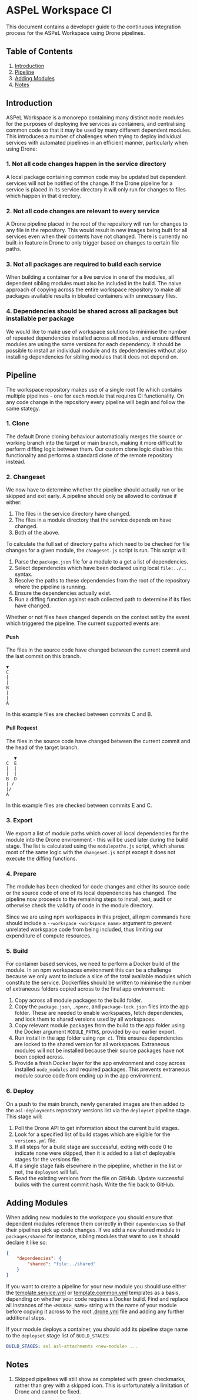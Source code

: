 # ASPeL Workspace CI

This document contains a developer guide to the continuous integration process for the ASPeL Workspace using Drone pipelines.

## Table of Contents

1. [Introduction](#introduction)
2. [Pipeline](#pipeline)
3. [Adding Modules](#adding-modules)
4. [Notes](#notes)

## Introduction

ASPeL Workspace is a monorepo containing many distinct node modules for the purposes of deploying live services as containers, and centralising common code so that it may be used by many different dependent modules. This introduces a number of challenges when trying to deploy individual services with automated pipelines in an efficient manner, particularly when using Drone:

### 1. Not all code changes happen in the service directory

A local package containing common code may be updated but dependent services will not be notified of the change. If the Drone pipeline for a service is placed in its service directory it will only run for changes to files which happen in that directory.

### 2. Not all code changes are relevant to every service

A Drone pipeline placed in the root of the repository will run for changes to any file in the repository. This would result in new images being built for all services even when their contents have not changed. There is currently no built-in feature in Drone to only trigger based on changes to certain file paths.

### 3. Not all packages are required to build each service

When building a container for a live service in one of the modules, all dependent sibling modules must also be included in the build. The naive approach of copying across the entire workspace repository to make all packages available results in bloated containers with unnecssary files.

### 4. Dependencies should be shared across all packages but installable per package

We would like to make use of workspace solutions to minimise the number of repeated dependencies installed across all modules, and ensure different modules are using the same versions for each dependency. It should be possible to install an individual module and its depdendencies without also installing dependencies for sibling modules that it does not depend on.

## Pipeline

The workspace repository makes use of a single root file which contains multiple pipelines - one for each module that requires CI functionality. On any code change in the repository every pipeline will begin and follow the same stategy.

### 1. Clone

The default Drone cloning behaviour automatically merges the source or working branch into the target or main branch, making it more difficult to perform diffing logic between them. Our custom clone logic disables this functionality and performs a standard clone of the remote repository instead.

### 2. Changeset

We now have to determine whether the pipeline should actually run or be skipped and exit early. A pipeline should only be allowed to continue if either:

1. The files in the service directory have changed.
2. The files in a module directory that the service depends on have changed.
3. Both of the above.

To calculate the full set of directory paths which need to be checked for file changes for a given module, the `changeset.js` script is run. This script will:

1. Parse the `package.json` file for a module to a get a list of dependencies.
2. Select dependencies which have been declared using local `file:../..` syntax.
3. Resolve the paths to these dependencies from the root of the repository where the pipeline is running.
4. Ensure the dependencies actually exist.
5. Run a diffing function against each collected path to determine if its files have changed.

Whether or not files have changed depends on the context set by the event which triggered the pipeline. The current supported events are:

#### Push

The files in the source code have changed between the current commit and the last commit on this branch.

```
▼
C
|
|
B
|
|
A
```

In this example files are checked between commits C and B.

#### Pull Request

The files in the source code have changed between the current commit and the head of the target branch.

```
   ▼
C  E
|  |
|  |
B  D
| /
|/
A
```

In this example files are checked between commits E and C.

### 3. Export

We export a list of module paths which cover all local dependencies for the module into the Drone environment - this will be used later during the build stage. The list is calculated using the `modulepaths.js` script, which shares most of the same logic with the `changeset.js` script except it does not execute the diffing functions.

### 4. Prepare

The module has been checked for code changes and either its source code or the source code of one of its local dependencies has changed. The pipeline now proceeds to the remaining steps to install, test, audit or otherwise check the validity of code in the module directory.

Since we are using npm workspaces in this project, all npm commands here should include a `--workspace <workspace_name>` argument to prevent unrelated workspace code from being included, thus limiting our expenditure of compute resources.

### 5. Build

For container based services, we need to perform a Docker build of the module. In an npm workspaces environment this can be a challenge because we only want to include a slice of the total available modules which constitute the service. Dockerfiles should be written to minimise the number of extraneous folders copied across to the final app environment:

1. Copy across all module packages to the build folder.
2. Copy the `package.json`, `.npmrc`, and `package-lock.json` files into the app folder. These are needed to enable workspaces, fetch dependencies, and lock them to shared versions used by all workspaces.
3. Copy relevant module packages from the build to the app folder using the Docker argument `MODULE_PATHS`, provided by our earlier export.
4. Run install in the app folder using `npm ci`. This ensures dependencies are locked to the shared version for all workspaces. Extraneous modules will not be installed because their source packages have not been copied across.
5. Provide a fresh Docker layer for the app environment and copy across installed `node_modules` and required packages. This prevents extraneous module source code from ending up in the app environment.

### 6. Deploy

On a push to the main branch, newly generated images are then added to the `asl-deployments` repository versions list via the `deployset` pipeline stage. This stage will:

1. Poll the Drone API to get information about the current build stages.
2. Look for a specified list of build stages which are eligible for the `versions.yml` file.
3. If all steps for a build stage are successful, exiting with code 0 to indicate none were skipped, then it is added to a list of deployable stages for the versions file.
4. If a single stage fails elsewhere in the pipepline, whether in the list or not, the `deployset` will fail.
5. Read the existing versions from the file on GitHub. Update successful builds with the current commit hash. Write the file back to GitHub.

## Adding Modules

When adding new modules to the workspace you should ensure that dependent modules reference them correctly in their `dependencies` so that their pipelines pick up code changes. If we add a new shared module in `packages/shared` for instance, sibling modules that want to use it should declare it like so:

```json
{
    "dependencies": {
        "shared": "file:../shared"
    }
}
```

If you want to create a pipeline for your new module you should use either the [template.service.yml](./template.service.yml) or [template.common.yml](./template.common.yml) templates as a basis, depending on whether your code requires a Docker build. Find and replace all instances of the `<MODULE_NAME>` string with the name of your module before copying it across to the root [.drone.yml](../.drone.yml) file and adding any further additional steps.

If your module deploys a container, you should add its pipeline stage name to the `deployset` stage list of `BUILD_STAGES`:

```yaml
BUILD_STAGES: asl asl-attachments <new-module> ...
```

## Notes

1. Skipped pipelines will still show as completed with green checkmarks, rather than grey with a skipped icon. This is unfortunately a limitation of Drone and cannot be fixed.
